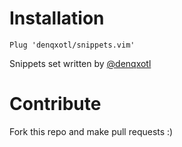 # Installation
```vim
Plug 'denqxotl/snippets.vim'
```

Snippets set written by [@denqxotl](http://github.com/denis-papushaev)

# Contribute
Fork this repo and make pull requests :)
